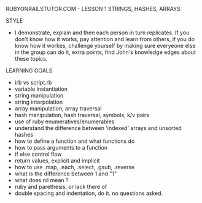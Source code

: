 RUBYONRAILSTUTOR.COM - LESSON 1
STRINGS, HASHES, ARRAYS

STYLE
  - I demonstrate, explain and then each person in turn replicates.  If you don't know how it works, pay attention and learn from others, if you do know how it workes, challenge yourself by making sure everyeone else in the group can do it, extra points, find John's knowledge edges about these topics.  

LEARNING GOALS
  - irb vs script.rb
  - variable instantiation
  - string manipulation  
  - string interpolation
  - array manipulation, array traversal
  - hash manipulation, hash traversal, symbols, k/v pairs
  - use of ruby enumeratives/enumerables
  - understand the difference between 'indexed' arrays and unsorted hashes
  - how to define a function and what functions do
  - how to pass arguments to a function
  - if else control flow
  - return values, explicit and implicit
  - how to use .map, .each, .select, .gsub, .reverse
  - what is the difference between 1 and "1"
  - what does nil mean ?
  - ruby and parethesis, or lack there of
  - double spacing and indentation, do it. no questions asked.


